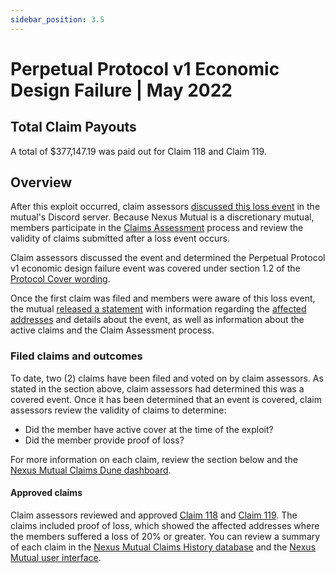 ```yaml
---
sidebar_position: 3.5
---
```


# Perpetual Protocol v1 Economic Design Failure | May 2022

## Total Claim Payouts
A total of $377,147.19 was paid out for Claim 118 and Claim 119.

## Overview
After this exploit occurred, claim assessors [discussed this loss event](https://discordapp.com/channels/496296560624140298/689385874265342056/980881247368806470) in the mutual's Discord server. Because Nexus Mutual is a discretionary mutual, members participate in the [Claims Assessment](/protocol/claims-assessment) process and review the validity of claims submitted after a loss event occurs.

Claim assessors discussed the event and determined the Perpetual Protocol v1 economic design failure event was covered under section 1.2 of the [Protocol Cover wording](https://uploads-ssl.webflow.com/62d8193ce9880895261daf4a/63d0f4c4cca088730ac54ccc_ProtocolCoverv1.0.pdf).

Once the first claim was filed and members were aware of this loss event, the mutual [released a statement](https://discordapp.com/channels/496296560624140298/689385874265342056/980881247368806470) with information regarding the [affected addresses](https://docs.google.com/spreadsheets/d/15hajD9CatNgNMgjGq6QdvCw4dGqndFGG0V30vof2Smo/edit#gid=0) and details about the event, as well as information about the active claims and the Claim Assessment process.

### Filed claims and outcomes
To date, two (2) claims have been filed and voted on by claim assessors. As stated in the section above, claim assessors had determined this was a covered event. Once it has been determined that an event is covered, claim assessors review the validity of claims to determine:
* Did the member have active cover at the time of the exploit?
* Did the member provide proof of loss?

For more information on each claim, review the section below and the [Nexus Mutual Claims Dune dashboard](https://dune.com/nexus_mutual/claims). 

#### Approved claims
Claim assessors reviewed and approved [Claim 118](https://app.nexusmutual.io/claim-assessment/view-claim?claimId=118) and [Claim 119](https://app.nexusmutual.io/claim-assessment/view-claim?claimId=119). The claims included proof of loss, which showed the affected addresses where the members suffered a loss of 20% or greater. You can review a summary of each claim in the [Nexus Mutual Claims History database](https://nexusmutualdao.io/claims-history) and the [Nexus Mutual user interface](https://app.nexusmutual.io/assessment).
